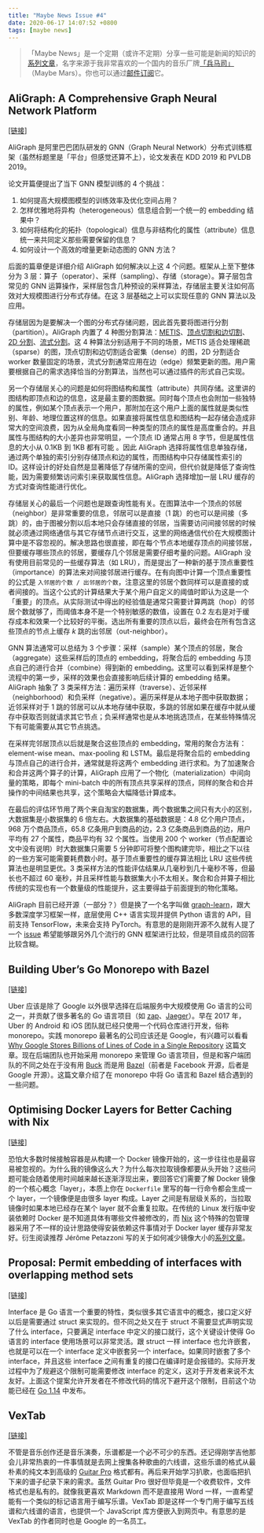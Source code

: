 ```yaml
---
title: "Maybe News Issue #4"
date: 2020-06-17 14:07:52 +0800
tags: [maybe news]
---
```


> 「Maybe News」是一个定期（或许不定期）分享一些可能是新闻的知识的[系列文章](/blog/tags/maybe-news)，名字来源于我非常喜欢的一个国内的音乐厂牌[「兵马司」](https://en.wikipedia.org/wiki/Maybe_Mars)（Maybe Mars）。你也可以通过[邮件订阅](https://maybe.news)它。

<!--truncate-->

## AliGraph: A Comprehensive Graph Neural Network Platform

[[链接]](https://dl.acm.org/doi/10.1145/3292500.3340404)

AliGraph 是阿里巴巴团队研发的 GNN（Graph Neural Network）分布式训练框架（虽然标题里是「平台」但感觉还算不上），论文发表在 KDD 2019 和 PVLDB 2019。

论文开篇便提出了当下 GNN 模型训练的 4 个挑战：

1. 如何提高大规模图模型的训练效率及优化空间占用？
2. 怎样优雅地将异构（heterogeneous）信息组合到一个统一的 embedding 结果中？
3. 如何将结构化的拓扑（topological）信息与非结构化的属性（attribute）信息统一来共同定义那些需要保留的信息？
4. 如何设计一个高效的增量更新动态图的 GNN 方法？

后面的篇章便是详细介绍 AliGraph 如何解决以上这 4 个问题。框架从上至下整体分为 3 层：算子（operator）、采样（sampling）、存储（storage）。算子层包含常见的 GNN 运算操作，采样层包含几种预设的采样算法，存储层主要关注如何高效对大规模图进行分布式存储。在这 3 层基础之上可以实现任意的 GNN 算法以及应用。

存储层因为是要解决一个图的分布式存储问题，因此首先要将图进行分割（partition）。AliGraph 内置了 4 种图分割算法：[METIS](https://dm.kaist.ac.kr/kse625/resources/metis.pdf)、[顶点切割和边切割](https://www.usenix.org/conference/osdi12/technical-sessions/presentation/gonzalez)、[2D 分割](https://dl.acm.org/doi/10.1145/2503210.2503293)、[流式分割](https://dl.acm.org/doi/10.1145/2339530.2339722)。这 4 种算法分别适用于不同的场景，METIS 适合处理稀疏（sparse）的图，顶点切割和边切割适合密集（dense）的图，2D 分割适合 worker 数量固定的场景，流式分割通常应用在边（edge）频繁更新的图。用户需要根据自己的需求选择恰当的分割算法，当然也可以通过插件的形式自己实现。

另一个存储层关心的问题是如何将图结构和属性（attribute）共同存储。这里讲的图结构即顶点和边的信息，这是最主要的图数据。同时每个顶点也会附加一些独特的属性，例如某个顶点表示一个用户，那附加在这个用户上面的属性就是类似性别、年龄、地理位置这样的信息。如果直接将属性信息和图结构一起存储会造成非常大的空间浪费，因为从全局角度看同一种类型的顶点的属性是高度重合的。并且属性与图结构的大小差异也非常明显，一个顶点 ID 通常占用 8 字节，但是属性信息的大小从 0.1KB 到 1KB 都有可能 。因此 AliGraph 选择将属性信息单独存储，通过两个单独的索引分别存储顶点和边的属性，而图结构中只存储属性索引的 ID。这样设计的好处自然是显著降低了存储所需的空间，但代价就是降低了查询性能，因为需要频繁访问索引来获取属性信息。AliGraph 选择增加一层 LRU 缓存的方式对查询性能进行优化。

存储层关心的最后一个问题也是跟查询性能有关。在图算法中一个顶点的邻居（neighbor）是非常重要的信息，邻居可以是直接（1 跳）的也可以是间接（多跳）的，由于图被分割以后本地只会存储直接的邻居，当需要访问间接邻居的时候就必须通过网络通信与其它存储节点进行交互，这里的网络通信代价在大规模图计算中是不容忽视的。解决思路也很直接，即在每个节点本地缓存顶点的间接邻居，但要缓存哪些顶点的邻居，要缓存几个邻居是需要仔细考量的问题。AliGraph 没有使用目前常见的一些缓存算法（如 LRU），而是提出了一种新的基于顶点重要性（importance）的算法来对间接邻居进行缓存。在有向图中计算一个顶点重要性的公式是 `入邻居的个数 / 出邻居的个数`，注意这里的邻居个数同样可以是直接的或者间接的。当这个公式的计算结果大于某个用户自定义的阈值时即认为这是一个「重要」的顶点。从实际测试中得出的经验值是通常只需要计算两跳（hop）的邻居个数就够了，而阈值本身不是一个特别敏感的数值，设置在 0.2 左右是对于缓存成本和效果一个比较好的平衡。选出所有重要的顶点以后，最终会在所有包含这些顶点的节点上缓存 _k_ 跳的出邻居（out-neighbor）。

GNN 算法通常可以总结为 3 个步骤：采样（sample）某个顶点的邻居，聚合（aggregate）这些采样后的顶点的 embedding，将聚合后的 embedding 与顶点自己的进行合并（combine）得到新的 embedding。这里可以看到采样是整个流程中的第一步，采样的效果也会直接影响后续计算的 embedding 结果。AliGraph 抽象了 3 类采样方法：遍历采样（traverse）、近邻采样（neighborhood）和负采样（negative）。遍历采样是从本地子图中获取数据；近邻采样对于 1 跳的邻居可以从本地存储中获取，多跳的邻居如果在缓存中就从缓存中获取否则就请求其它节点；负采样通常也是从本地挑选顶点，在某些特殊情况下有可能需要从其它节点挑选。

在采样完邻居顶点以后就是聚合这些顶点的 embedding，常用的聚合方法有：element-wise mean、max-pooling 和 LSTM。最后是将聚合后的 embedding 与顶点自己的进行合并，通常就是将这两个 embedding 进行求和。为了加速聚合和合并这两个算子的计算，AliGraph 应用了一个物化（materialization）中间向量的策略，即每个 mini-batch 中的所有顶点共享采样的顶点，同样的聚合和合并操作的中间结果也共享，这个策略会大幅降低计算成本。

在最后的评估环节用了两个来自淘宝的数据集，两个数据集之间只有大小的区别，大数据集是小数据集的 6 倍左右。大数据集的基础数据是：4.8 亿个用户顶点，968 万个商品顶点，65.8 亿条用户到商品的边，2.3 亿条商品到商品的边，用户平均有 27 个属性，商品平均有 32 个属性。当使用 200 个 worker（节点配置论文中没有说明）时大数据集只需要 5 分钟即可将整个图构建完毕，相比之下以往的一些方案可能需要耗费数小时。基于顶点重要性的缓存算法相比 LRU 这些传统算法也是明显更优。3 类采样方法的性能评估结果从几毫秒到几十毫秒不等，但最长也不超过 60 毫秒，并且采样性能与数据集大小不太相关。聚合和合并算子相比传统的实现也有一个数量级的性能提升，这主要得益于前面提到的物化策略。

AliGraph 目前已经开源（一部分？）但是换了一个名字叫做 [graph-learn](https://github.com/alibaba/graph-learn)，跟大多数深度学习框架一样，底层使用 C++ 语言实现并提供 Python 语言的 API，目前支持 TensorFlow，未来会支持 PyTorch。有意思的是刚刚开源不久就有人提了一个 [issue](https://github.com/alibaba/graph-learn/issues/16) 希望能够跟另外几个流行的 GNN 框架进行比较，但是项目成员的回答比较含糊。

## Building Uber’s Go Monorepo with Bazel

[[链接]](https://eng.uber.com/go-monorepo-bazel)

Uber 应该是除了 Google 以外很早选择在后端服务中大规模使用 Go 语言的公司之一，并贡献了很多著名的 Go 语言项目（如 [zap](https://github.com/uber-go/zap)、[Jaeger](https://github.com/jaegertracing/jaeger)）。早在 2017 年，Uber 的 Android 和 iOS 团队就已经只使用一个代码仓库进行开发，俗称 monorepo。实践 monorepo 最著名的公司应该还是 Google，有兴趣可以看看 [Why Google Stores Billions of Lines of Code in a Single Repository](https://research.google/pubs/pub45424) 这篇文章。现在后端团队也开始采用 monorepo 来管理 Go 语言项目，但是和客户端团队的不同之处在于没有用 [Buck](https://buck.build) 而是用 [Bazel](https://bazel.build)（前者是 Facebook 开源，后者是 Google 开源）。这篇文章介绍了在 monorepo 中将 Go 语言和 Bazel 结合遇到的一些问题。

## Optimising Docker Layers for Better Caching with Nix

[[链接]](https://grahamc.com/blog/nix-and-layered-docker-images)

恐怕大多数时候接触容器是从构建一个 Docker 镜像开始的，这一步往往也是最容易被忽视的。为什么我的镜像这么大？为什么每次拉取镜像都要从头开始？这些问题可能会随着使用时间越来越长逐渐浮现出来，要回答它们需要了解 Docker 镜像的一个核心概念「layer」，本质上你在 `Dockerfile` 里写的每一行命令都会生成一个 layer，一个镜像便是由很多 layer 构成。Layer 之间是有层级关系的，当拉取镜像时如果本地已经存在某个 layer 就不会重复拉取。在传统的 Linux 发行版中安装依赖时 Docker 是不知道具体有哪些文件被修改的，而 [Nix](https://github.com/NixOS/nix) 这个特殊的包管理器采用了不一样的设计思路使得安装依赖这件事情对于 Docker layer 缓存非常友好。衍生阅读推荐 Jérôme Petazzoni 写的关于如何减少镜像大小的[系列文章](https://www.ardanlabs.com/blog/2020/02/docker-images-part1-reducing-image-size.html)。

## Proposal: Permit embedding of interfaces with overlapping method sets

[[链接]](https://github.com/golang/proposal/blob/master/design/6977-overlapping-interfaces.md)

Interface 是 Go 语言一个重要的特性，类似很多其它语言中的概念，接口定义好以后是需要通过 struct 来实现的。但不同之处又在于 struct 不需要显式声明实现了什么 interface，只要满足 interface 中定义的接口就行，这个关键设计使得 Go 语言的 interface 使用场景可以非常灵活。跟 struct 一样 interface 也允许嵌套，也就是可以在一个 interface 定义中嵌套另一个 interface。如果同时嵌套了多个 interface，并且这些 interface 之间有重复的接口在编译时是会报错的。实际开发过程中为了规避这个限制可能需要修改 interface 的定义，这对于开发者来说不太友好。上面这个提案允许开发者在不修改代码的情况下避开这个限制，目前这个功能已经在 [Go 1.14](https://golang.org/doc/go1.14#language) 中发布。

## VexTab

[[链接]](https://github.com/0xfe/vextab)

不管是音乐创作还是音乐演奏，乐谱都是一个必不可少的东西。还记得刚学吉他那会儿非常热衷的一件事情就是去网上搜集各种歌曲的六线谱，这些乐谱的格式从最朴素的纯文本到高级的 [Guitar Pro](https://www.guitar-pro.com) 格式都有。再后来开始学习扒歌，也面临把扒下来的谱子纪录下来的需求。虽然 Guitar Pro 很好但毕竟是一个收费软件，文件格式也是私有的。就像我更喜欢 Markdown 而不是直接用 Word 一样，一直希望能有一个类似的标记语言用于编写乐谱。VexTab 即是这样一个专门用于编写五线谱和六线谱的语言，也提供一个 JavaScript 库方便嵌入到网页中。有意思的是 VexTab 的作者同时也是 Google 的一名员工。
